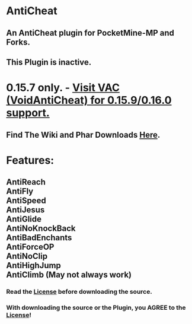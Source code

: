 # AntiCheat

## An AntiCheat plugin for PocketMine-MP and Forks.
## This Plugin is inactive.

# 0.15.7 only. - [Visit VAC (VoidAntiCheat) for 0.15.9/0.16.0 support.](https://github.com/DarkWav/VAC)

## Find The Wiki and Phar Downloads [Here](https://github.com/DarkWav/AntiCheat/wiki).

# Features:<br>
## AntiReach<br>AntiFly<br>AntiSpeed<br>AntiJesus<br>AntiGlide<br>AntiNoKnockBack<br>AntiBadEnchants<br>AntiForceOP<br>AntiNoClip<br>AntiHighJump<br>AntiClimb (May not always work)<br>

### Read the [License](https://github.com/DarkWav/AntiCheat/blob/master/LICENSE.md) before downloading the source.
### With downloading the source or the Plugin, you AGREE to the [License](https://github.com/DarkWav/AntiCheat/blob/master/LICENSE.md)!
